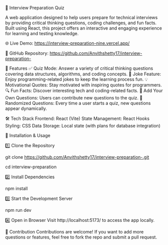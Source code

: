 🧠 Interview Preparation Quiz

A web application designed to help users prepare for technical interviews by providing critical thinking questions, coding challenges, and fun facts. Built using React, this project offers an interactive and engaging experience for learning and testing knowledge.

🌐 Live Demo: https://interview-preparation-nine.vercel.app/

📂 GitHub Repository: https://github.com/Anvithshetty17/interview-preparation-



🚀 Features
✅ Quiz Mode: Answer a variety of critical thinking questions covering data structures, algorithms, and coding concepts.
🤣 Joke Feature: Enjoy programming-related jokes to keep the learning process fun.
💡 Motivational Quotes: Stay motivated with inspiring quotes for programmers.
🔍 Fun Facts: Discover interesting tech and coding-related facts.
📝 Add Your Own Questions: Users can contribute new questions to the quiz.
🎯 Randomized Questions: Every time a user starts a quiz, new questions appear dynamically.



🛠️ Tech Stack
Frontend: React (Vite)
State Management: React Hooks
Styling: CSS
Data Storage: Local state (with plans for database integration)



📌 Installation & Usage


1️⃣ Clone the Repository

git clone https://github.com/Anvithshetty17/interview-preparation-.git

cd interview-preparation



2️⃣ Install Dependencies

npm install

3️⃣ Start the Development Server

npm run dev

4️⃣ Open in Browser
Visit http://localhost:5173/ to access the app locally.

🎯 Contribution
Contributions are welcome! If you want to add more questions or features, feel free to fork the repo and submit a pull request.
